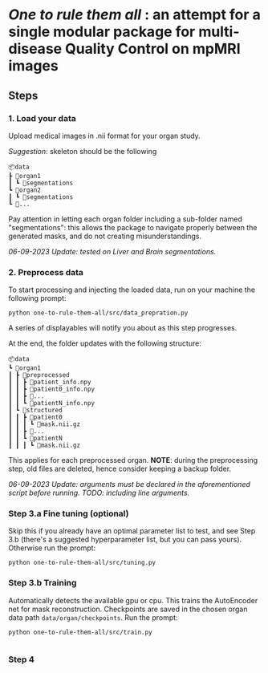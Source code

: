 # _One to rule them all_ : an attempt for a single modular package for multi-disease Quality Control on mpMRI images

## Steps

### 1. Load your data
Upload medical images in .nii format for your organ study. 

_Suggestion_: skeleton should be the following

    📦data
    ┣ 📂organ1
    ┃ ┗ 📂segmentations
    ┗ 📂organ2
    ┃ ┗ 📂segmentations
    ┗ 📂...

Pay attention in letting each organ folder including a sub-folder named "segmentations": this allows the package to navigate properly between the generated masks, and do not creating misunderstandings.


_06-09-2023 Update: tested on Liver and Brain segmentations._


### 2. Preprocess data
To start processing and injecting the loaded data, run on your machine the following prompt:
 ```
 python one-to-rule-them-all/src/data_prepration.py
 ```
A series of displayables will notify you about as this step progresses.

At the end, the folder updates with the following structure:

    📦data
    ┗ 📂organ1
    ┃ ┣ 📂preprocessed
    ┃ ┃ ┣ 📜patient_info.npy
    ┃ ┃ ┣ 📜patient0_info.npy
    ┃ ┃ ┣ 📜...
    ┃ ┃ ┗ 📜patientN_info.npy
    ┃ ┗ 📂structured
    ┃ ┃ ┣ 📂patient0
    ┃ ┃ ┃ ┗ 📜mask.nii.gz
    ┃ ┃ ┣ 📂...
    ┃ ┃ ┗ 📂patientN
    ┃ ┃ ┃ ┗ 📜mask.nii.gz

This applies for each preprocessed organ. **NOTE**: during the preprocessing step, old files are deleted, hence consider keeping a backup folder.

_06-09-2023 Update: arguments must be declared in the aforementioned script before running. TODO: including line arguments._

### Step 3.a Fine tuning (optional)
Skip this if you already have an optimal parameter list to test, and see Step 3.b (there's a suggested hyperparameter list, but you can pass yours). Otherwise run the prompt:

```
python one-to-rule-them-all/src/tuning.py
```

### Step 3.b Training
Automatically detects the available gpu or cpu. This trains the AutoEncoder net for mask reconstruction. Checkpoints are saved in the chosen organ data path ``` data/organ/checkpoints ```. Run the prompt:

```
python one-to-rule-them-all/src/train.py
 
```

### Step 4



